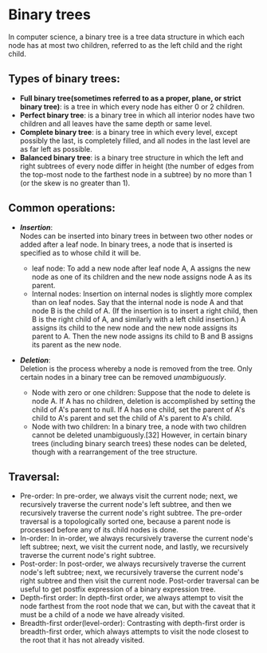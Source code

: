 # Binary trees

In computer science, a binary tree is a tree data structure in which each node has at most two children, referred to as the left child and the right child.

## Types of binary trees:

- **Full binary tree(sometimes referred to as a proper, plane, or strict binary tree)**: is a tree in which every node has either 0 or 2 children.
- **Perfect binary tree**: is a binary tree in which all interior nodes have two children and all leaves have the same depth or same level.
- **Complete binary tree**: is a binary tree in which every level, except possibly the last, is completely filled, and all nodes in the last level are as far left as possible.
- **Balanced binary tree**: is a binary tree structure in which the left and right subtrees of every node differ in height (the number of edges from the top-most node to the farthest node in a subtree) by no more than 1 (or the skew is no greater than 1).

## Common operations:

+ **_Insertion_**:<br />
Nodes can be inserted into binary trees in between two other nodes or added after a leaf node. In binary trees, a node that is inserted is specified as to whose child it will be.
    - leaf node: To add a new node after leaf node A, A assigns the new node as one of its children and the new node assigns node A as its parent.
    - Internal nodes: Insertion on internal nodes is slightly more complex than on leaf nodes. Say that the internal node is node A and that node B is the child of A. (If the insertion is to insert a right child, then B is the right child of A, and similarly with a left child insertion.) A assigns its child to the new node and the new node assigns its parent to A. Then the new node assigns its child to B and B assigns its parent as the new node.


+ **_Deletion_**: <br />
Deletion is the process whereby a node is removed from the tree. Only certain nodes in a binary tree can be removed _unambiguously_.
    - Node with zero or one children: Suppose that the node to delete is node A. If A has no children, deletion is accomplished by setting the child of A's parent to null. If A has one child, set the parent of A's child to A's parent and set the child of A's parent to A's child.
    - Node with two children: In a binary tree, a node with two children cannot be deleted unambiguously.[32] However, in certain binary trees (including binary search trees) these nodes can be deleted, though with a rearrangement of the tree structure.

## Traversal:

+ Pre-order: In pre-order, we always visit the current node; next, we recursively traverse the current node's left subtree, and then we recursively traverse the current node's right subtree. The pre-order traversal is a topologically sorted one, because a parent node is processed before any of its child nodes is done.
+ In-order: In in-order, we always recursively traverse the current node's left subtree; next, we visit the current node, and lastly, we recursively traverse the current node's right subtree.
+ Post-order: In post-order, we always recursively traverse the current node's left subtree; next, we recursively traverse the current node's right subtree and then visit the current node. Post-order traversal can be useful to get postfix expression of a binary expression tree.
+ Depth-first order: In depth-first order, we always attempt to visit the node farthest from the root node that we can, but with the caveat that it must be a child of a node we have already visited.
+ Breadth-first order(level-order): Contrasting with depth-first order is breadth-first order, which always attempts to visit the node closest to the root that it has not already visited.

